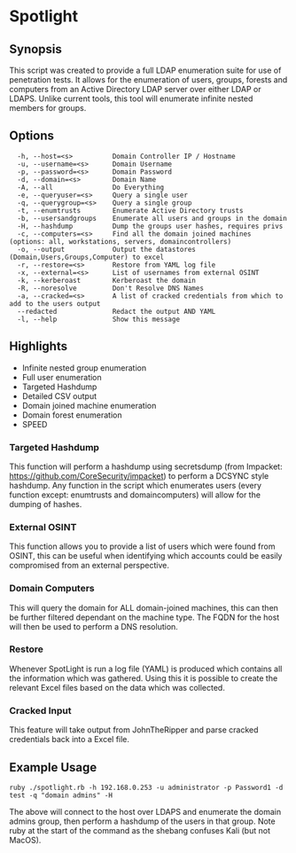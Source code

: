 # Spotlight

## Synopsis
This script was created to provide a full LDAP enumeration suite for use of penetration tests. It allows for the enumeration of users, groups, forests and computers from an Active Directory LDAP server over either LDAP or LDAPS. Unlike current tools, this tool will enumerate infinite nested members for groups.


## Options
```
  -h, --host=<s>          Domain Controller IP / Hostname
  -u, --username=<s>      Domain Username
  -p, --password=<s>      Domain Password
  -d, --domain=<s>        Domain Name
  -A, --all               Do Everything
  -e, --queryuser=<s>     Query a single user
  -q, --querygroup=<s>    Query a single group
  -t, --enumtrusts        Enumerate Active Directory trusts
  -b, --usersandgroups    Enumerate all users and groups in the domain
  -H, --hashdump          Dump the groups user hashes, requires privs
  -c, --computers=<s>     Find all the domain joined machines (options: all, workstations, servers, domaincontrollers)
  -o, --output            Output the datastores (Domain,Users,Groups,Computer) to excel
  -r, --restore=<s>       Restore from YAML log file
  -x, --external=<s>      List of usernames from external OSINT
  -k, --kerberoast        Kerberoast the domain
  -R, --noresolve         Don't Resolve DNS Names
  -a, --cracked=<s>       A list of cracked credentials from which to add to the users output
  --redacted              Redact the output AND YAML
  -l, --help              Show this message

```
## Highlights
- Infinite nested group enumeration
- Full user enumeration
- Targeted Hashdump
- Detailed CSV output
- Domain joined machine enumeration
- Domain forest enumeration
- SPEED

### Targeted Hashdump
This function will perform a hashdump using secretsdump (from Impacket: https://github.com/CoreSecurity/impacket) to perform a DCSYNC style hashdump.
Any function in the script which enumerates users (every function except: enumtrusts and domaincomputers) will allow for the dumping of hashes.

### External OSINT
This function allows you to provide a list of users which were found from OSINT, this can be useful when identifying which accounts could be easily compromised from an external perspective.

### Domain Computers
This will query the domain for ALL domain-joined machines, this can then be further filtered dependant on the machine type. The FQDN for the host will then be used to perform a DNS resolution.

### Restore
Whenever SpotLight is run a log file (YAML) is produced which contains all the information which was gathered. Using this it is possible to create the relevant Excel files based on the data which was collected.

### Cracked Input
This feature will take output from JohnTheRipper and parse cracked credentials back into a Excel file.


## Example Usage

```
ruby ./spotlight.rb -h 192.168.0.253 -u administrator -p Password1 -d test -q "domain admins" -H
```
The above will connect to the host over LDAPS and enumerate the domain admins group, then perform a hashdump of the users in that group. Note ruby at the start of the command as the shebang confuses Kali (but not MacOS).
